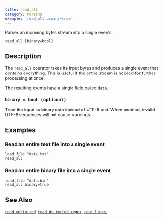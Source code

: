 ```yaml
---
title: read_all
category: Parsing
example: 'read_all binary=true'
---
```


Parses an incoming bytes stream into a single events.

```tql
read_all [binary=bool]
```

## Description

The `read_all` operator takes its input bytes and produces a single event that contains everything. This is useful if the entire stream is needed for further processing at once.

The resulting events have a single field called `data`.

### `binary = bool (optional)`

Treat the input as binary data instead of UTF-8 text. When enabled, invalid
UTF-8 sequences will not cause warnings.

## Examples

### Read an entire text file into a single event

```tql
load_file "data.txt"
read_all
```

### Read an entire binary file into a single event

```tql
load_file "data.bin"
read_all binary=true
```

## See Also

[`read_delimited`](/reference/operators/read_delimited),
[`read_delimited_regex`](/reference/operators/read_delimited_regex),
[`read_lines`](/reference/operators/read_lines),
